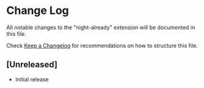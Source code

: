 # Change Log

All notable changes to the "night-already" extension will be documented in this file.

Check [Keep a Changelog](http://keepachangelog.com/) for recommendations on how to structure this file.

## [Unreleased]

- Initial release
